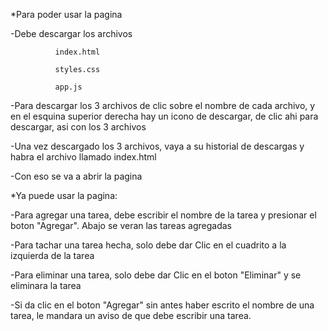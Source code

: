 *Para poder usar la pagina

-Debe descargar los archivos 

              index.html
              
              styles.css
              
              app.js
              
  -Para descargar los 3 archivos de clic sobre el nombre de cada archivo, y en el esquina superior derecha hay un icono de descargar, de clic ahi para descargar, asi con los 3 archivos
              
-Una vez descargado los 3 archivos, vaya a su historial de descargas y habra el archivo llamado index.html

-Con eso se va a abrir la pagina

*Ya puede usar la pagina:

-Para agregar una tarea, debe escribir el nombre de la tarea y presionar el boton "Agregar". Abajo se veran las tareas agregadas

-Para tachar una tarea hecha, solo debe dar Clic en el cuadrito a la izquierda de la tarea 

-Para eliminar una tarea, solo debe dar Clic en el boton "Eliminar" y se eliminara la tarea

-Si da clic en el boton "Agregar" sin antes haber escrito el nombre de una tarea, le mandara un aviso de que debe escribir una tarea.
